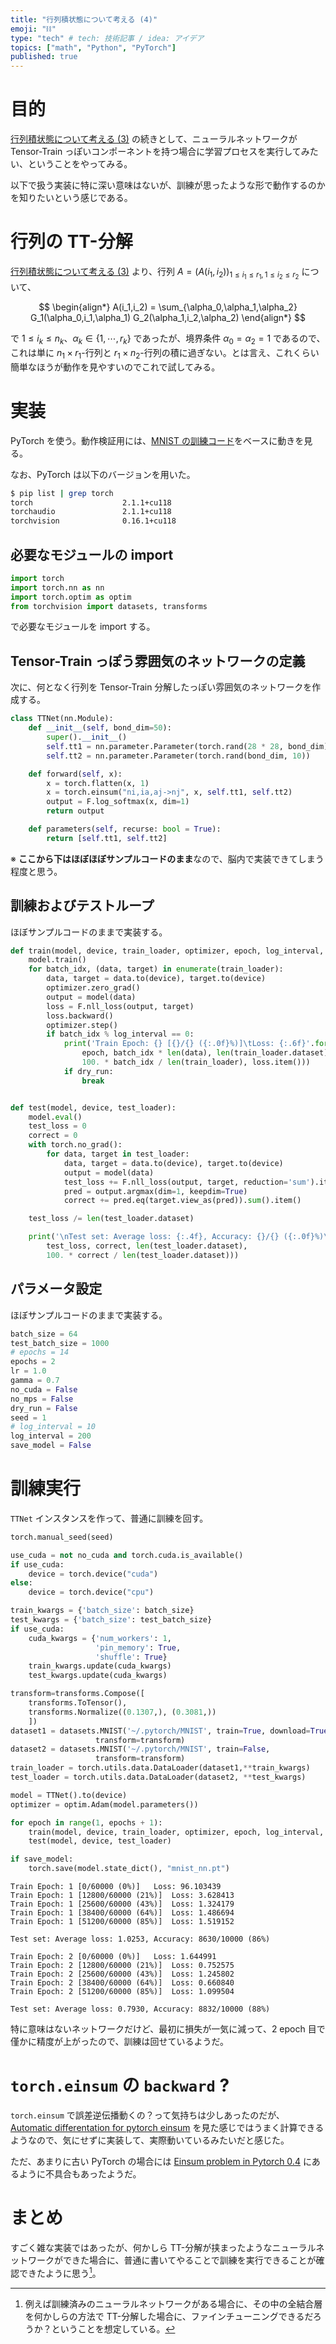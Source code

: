 ```yaml
---
title: "行列積状態について考える (4)"
emoji: "⛓"
type: "tech" # tech: 技術記事 / idea: アイデア
topics: ["math", "Python", "PyTorch"]
published: true
---
```


# 目的

[行列積状態について考える (3)](/derwind/articles/dwd-matrix-product03) の続きとして、ニューラルネットワークが Tensor-Train っぽいコンポーネントを持つ場合に学習プロセスを実行してみたい、ということをやってみる。

以下で扱う実装に特に深い意味はないが、訓練が思ったような形で動作するのかを知りたいという感じである。

# 行列の TT-分解

[行列積状態について考える (3)](/derwind/articles/dwd-matrix-product03) より、行列 $A = ( A(i_1,i_2) )_{1 \leq i_1 \leq r_1, 1 \leq i_2 \leq r_2}$ について、

$$
\begin{align*}
A(i_1,i_2) = \sum_{\alpha_0,\alpha_1,\alpha_2} G_1(\alpha_0,i_1,\alpha_1) G_2(\alpha_1,i_2,\alpha_2)
\end{align*}
$$

で $1 \leq i_k \leq n_k$、$\alpha_k \in \{1, \cdots, r_k\}$ であったが、境界条件 $\alpha_0 = \alpha_2 = 1$ であるので、これは単に $n_1 \times r_1$-行列と $r_1 \times n_2$-行列の積に過ぎない。とは言え、これくらい簡単なほうが動作を見やすいのでこれで試してみる。

# 実装

PyTorch を使う。動作検証用には、[MNIST の訓練コード](https://github.com/pytorch/examples/blob/main/mnist/main.py)をベースに動きを見る。

なお、PyTorch は以下のバージョンを用いた。

```sh
$ pip list | grep torch
torch                    2.1.1+cu118
torchaudio               2.1.1+cu118
torchvision              0.16.1+cu118
```

## 必要なモジュールの import

```python
import torch
import torch.nn as nn
import torch.optim as optim
from torchvision import datasets, transforms
```

で必要なモジュールを import する。

## Tensor-Train っぽう雰囲気のネットワークの定義

次に、何となく行列を Tensor-Train 分解したっぽい雰囲気のネットワークを作成する。

```python
class TTNet(nn.Module):
    def __init__(self, bond_dim=50):
        super().__init__()
        self.tt1 = nn.parameter.Parameter(torch.rand(28 * 28, bond_dim))
        self.tt2 = nn.parameter.Parameter(torch.rand(bond_dim, 10))

    def forward(self, x):
        x = torch.flatten(x, 1)
        x = torch.einsum("ni,ia,aj->nj", x, self.tt1, self.tt2)
        output = F.log_softmax(x, dim=1)
        return output

    def parameters(self, recurse: bool = True):
        return [self.tt1, self.tt2]
```

※ **ここから下はほぼほぼサンプルコードのまま**なので、脳内で実装できてしまう程度と思う。

## 訓練およびテストループ

ほぼサンプルコードのままで実装する。

```python
def train(model, device, train_loader, optimizer, epoch, log_interval, dry_run):
    model.train()
    for batch_idx, (data, target) in enumerate(train_loader):
        data, target = data.to(device), target.to(device)
        optimizer.zero_grad()
        output = model(data)
        loss = F.nll_loss(output, target)
        loss.backward()
        optimizer.step()
        if batch_idx % log_interval == 0:
            print('Train Epoch: {} [{}/{} ({:.0f}%)]\tLoss: {:.6f}'.format(
                epoch, batch_idx * len(data), len(train_loader.dataset),
                100. * batch_idx / len(train_loader), loss.item()))
            if dry_run:
                break


def test(model, device, test_loader):
    model.eval()
    test_loss = 0
    correct = 0
    with torch.no_grad():
        for data, target in test_loader:
            data, target = data.to(device), target.to(device)
            output = model(data)
            test_loss += F.nll_loss(output, target, reduction='sum').item()
            pred = output.argmax(dim=1, keepdim=True)
            correct += pred.eq(target.view_as(pred)).sum().item()

    test_loss /= len(test_loader.dataset)

    print('\nTest set: Average loss: {:.4f}, Accuracy: {}/{} ({:.0f}%)\n'.format(
        test_loss, correct, len(test_loader.dataset),
        100. * correct / len(test_loader.dataset)))
```

## パラメータ設定

ほぼサンプルコードのままで実装する。

```python
batch_size = 64
test_batch_size = 1000
# epochs = 14
epochs = 2
lr = 1.0
gamma = 0.7
no_cuda = False
no_mps = False
dry_run = False
seed = 1
# log_interval = 10
log_interval = 200
save_model = False
```

# 訓練実行

`TTNet` インスタンスを作って、普通に訓練を回す。

```python
torch.manual_seed(seed)

use_cuda = not no_cuda and torch.cuda.is_available()
if use_cuda:
    device = torch.device("cuda")
else:
    device = torch.device("cpu")

train_kwargs = {'batch_size': batch_size}
test_kwargs = {'batch_size': test_batch_size}
if use_cuda:
    cuda_kwargs = {'num_workers': 1,
                   'pin_memory': True,
                   'shuffle': True}
    train_kwargs.update(cuda_kwargs)
    test_kwargs.update(cuda_kwargs)

transform=transforms.Compose([
    transforms.ToTensor(),
    transforms.Normalize((0.1307,), (0.3081,))
    ])
dataset1 = datasets.MNIST('~/.pytorch/MNIST', train=True, download=True,
                   transform=transform)
dataset2 = datasets.MNIST('~/.pytorch/MNIST', train=False,
                   transform=transform)
train_loader = torch.utils.data.DataLoader(dataset1,**train_kwargs)
test_loader = torch.utils.data.DataLoader(dataset2, **test_kwargs)

model = TTNet().to(device)
optimizer = optim.Adam(model.parameters())

for epoch in range(1, epochs + 1):
    train(model, device, train_loader, optimizer, epoch, log_interval, dry_run)
    test(model, device, test_loader)

if save_model:
    torch.save(model.state_dict(), "mnist_nn.pt")
```

```
Train Epoch: 1 [0/60000 (0%)]	Loss: 96.103439
Train Epoch: 1 [12800/60000 (21%)]	Loss: 3.628413
Train Epoch: 1 [25600/60000 (43%)]	Loss: 1.324179
Train Epoch: 1 [38400/60000 (64%)]	Loss: 1.486694
Train Epoch: 1 [51200/60000 (85%)]	Loss: 1.519152

Test set: Average loss: 1.0253, Accuracy: 8630/10000 (86%)

Train Epoch: 2 [0/60000 (0%)]	Loss: 1.644991
Train Epoch: 2 [12800/60000 (21%)]	Loss: 0.752575
Train Epoch: 2 [25600/60000 (43%)]	Loss: 1.245802
Train Epoch: 2 [38400/60000 (64%)]	Loss: 0.660840
Train Epoch: 2 [51200/60000 (85%)]	Loss: 1.099504

Test set: Average loss: 0.7930, Accuracy: 8832/10000 (88%)
```

特に意味はないネットワークだけど、最初に損失が一気に減って、2 epoch 目で僅かに精度が上がったので、訓練は回せているようだ。

# `torch.einsum` の `backward` ?

`torch.einsum` で誤差逆伝播動くの？って気持ちは少しあったのだが、[Automatic differentation for pytorch einsum](https://discuss.pytorch.org/t/automatic-differentation-for-pytorch-einsum/112504) を見た感じではうまく計算できるようなので、気にせずに実装して、実際動いているみたいだと感じた。

ただ、あまりに古い PyTorch の場合には [Einsum problem in Pytorch 0.4](https://discuss.pytorch.org/t/einsum-problem-in-pytorch-0-4/17877) にあるように不具合もあったようだ。

# まとめ

すごく雑な実装ではあったが、何かしら TT-分解が挟まったようなニューラルネットワークができた場合に、普通に書いてやることで訓練を実行できることが確認できたように思う[^1]。

[^1]: 例えば訓練済みのニューラルネットワークがある場合に、その中の全結合層を何かしらの方法で TT-分解した場合に、ファインチューニングできるだろうか？ということを想定している。
